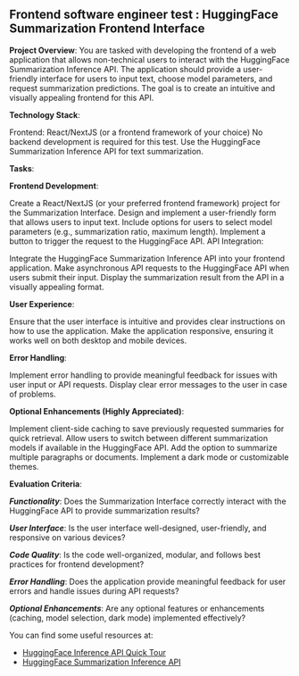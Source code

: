 ##  Frontend software engineer test : HuggingFace Summarization Frontend Interface

**Project Overview**:
You are tasked with developing the frontend of a web application that allows non-technical users to interact with the HuggingFace Summarization Inference API. The application should provide a user-friendly interface for users to input text, choose model parameters, and request summarization predictions. The goal is to create an intuitive and visually appealing frontend for this API.

**Technology Stack**:

Frontend: React/NextJS (or a frontend framework of your choice)
No backend development is required for this test.
Use the HuggingFace Summarization Inference API for text summarization.

**Tasks**:

**Frontend Development**:

Create a React/NextJS (or your preferred frontend framework) project for the Summarization Interface.
Design and implement a user-friendly form that allows users to input text.
Include options for users to select model parameters (e.g., summarization ratio, maximum length).
Implement a button to trigger the request to the HuggingFace API.
API Integration:

Integrate the HuggingFace Summarization Inference API into your frontend application.
Make asynchronous API requests to the HuggingFace API when users submit their input.
Display the summarization result from the API in a visually appealing format.

**User Experience**:

Ensure that the user interface is intuitive and provides clear instructions on how to use the application.
Make the application responsive, ensuring it works well on both desktop and mobile devices.

**Error Handling**:

Implement error handling to provide meaningful feedback for issues with user input or API requests.
Display clear error messages to the user in case of problems.

**Optional Enhancements (Highly Appreciated)**:

Implement client-side caching to save previously requested summaries for quick retrieval.
Allow users to switch between different summarization models if available in the HuggingFace API.
Add the option to summarize multiple paragraphs or documents.
Implement a dark mode or customizable themes.

**Evaluation Criteria**:

**_Functionality_**: Does the Summarization Interface correctly interact with the HuggingFace API to provide summarization results?

**_User Interface_**: Is the user interface well-designed, user-friendly, and responsive on various devices?

**_Code Quality_**: Is the code well-organized, modular, and follows best practices for frontend development?

**_Error Handling_**: Does the application provide meaningful feedback for user errors and handle issues during API requests?

**_Optional Enhancements_**: Are any optional features or enhancements (caching, model selection, dark mode) implemented effectively?

You can find some useful resources at:

- [HuggingFace Inference API Quick Tour](https://huggingface.co/docs/api-inference/quicktour)
- [HuggingFace Summarization Inference API](https://huggingface.co/docs/api-inference/detailed_parameters#summarization-task)
